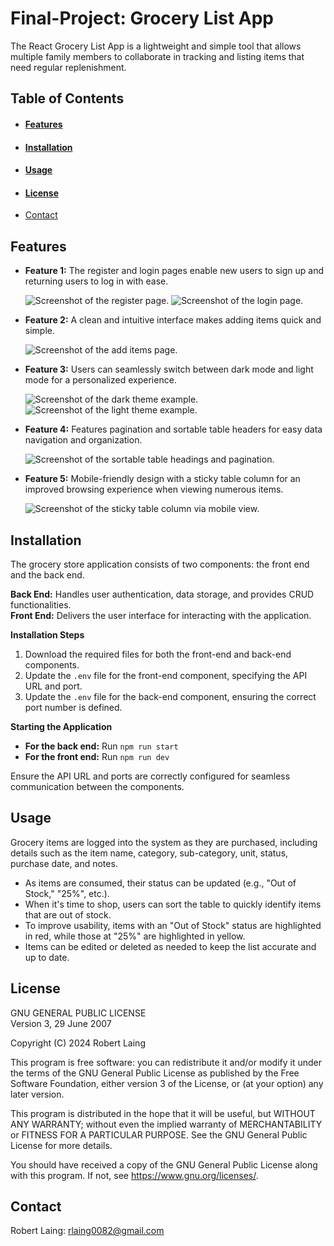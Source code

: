 # Final-Project: Grocery List App

The React Grocery List App is a lightweight and simple tool that allows multiple family members to collaborate in tracking and listing items that need regular replenishment.

## Table of Contents

- #### [Features](#features)
- #### [Installation](#installation)
- #### [Usage](#usage)
- #### [License](#license)
- [Contact](#contact)

## Features

- **Feature 1:** The register and login pages enable new users to sign up and returning users to log in with ease.

  ![Screenshot of the register page.](assets/images/register.png)
  ![Screenshot of the login page.](assets/images/login.png)

- **Feature 2:** A clean and intuitive interface makes adding items quick and simple.

  ![Screenshot of the add items page.](assets/images/addItems.png)

- **Feature 3:** Users can seamlessly switch between dark mode and light mode for a personalized experience.

  ![Screenshot of the dark theme example.](assets/images/dark.png)
  ![Screenshot of the light theme example.](assets/images/light.png)

- **Feature 4:** Features pagination and sortable table headers for easy data navigation and organization.

  ![Screenshot of the sortable table headings and pagination.](assets/images/pagination.png)

- **Feature 5:** Mobile-friendly design with a sticky table column for an improved browsing experience when viewing numerous items.

  ![Screenshot of the sticky table column via mobile view.](assets/images/table.png)

## Installation

The grocery store application consists of two components: the front end and the back end.

**Back End:** Handles user authentication, data storage, and provides CRUD functionalities.  
**Front End:** Delivers the user interface for interacting with the application.

**Installation Steps**

1. Download the required files for both the front-end and back-end components.
2. Update the `.env` file for the front-end component, specifying the API URL and port.
3. Update the `.env` file for the back-end component, ensuring the correct port number is defined.

**Starting the Application**

- **For the back end:** Run `npm run start`
- **For the front end:** Run `npm run dev`

Ensure the API URL and ports are correctly configured for seamless communication between the components.

## Usage

Grocery items are logged into the system as they are purchased, including details such as the item name, category, sub-category, unit, status, purchase date, and notes.

- As items are consumed, their status can be updated (e.g., "Out of Stock," "25%", etc.).
- When it's time to shop, users can sort the table to quickly identify items that are out of stock.
- To improve usability, items with an "Out of Stock" status are highlighted in red, while those at "25%" are highlighted in yellow.
- Items can be edited or deleted as needed to keep the list accurate and up to date.

## License

GNU GENERAL PUBLIC LICENSE  
Version 3, 29 June 2007

Copyright (C) 2024 Robert Laing

This program is free software: you can redistribute it and/or modify it under the terms of the GNU General Public License as published by the Free Software Foundation, either version 3 of the License, or (at your option) any later version.

This program is distributed in the hope that it will be useful, but WITHOUT ANY WARRANTY; without even the implied warranty of MERCHANTABILITY or FITNESS FOR A PARTICULAR PURPOSE. See the GNU General Public License for more details.

You should have received a copy of the GNU General Public License along with this program. If not, see <https://www.gnu.org/licenses/>.

## Contact

Robert Laing: rlaing0082@gmail.com
